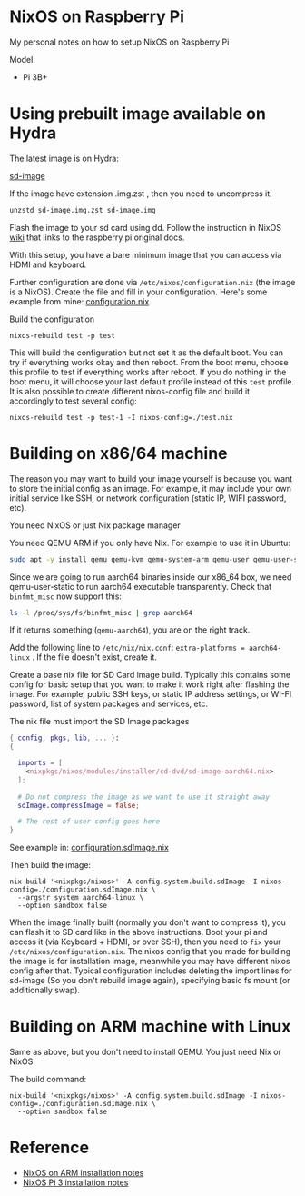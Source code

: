 # NixOS on Raspberry Pi

My personal notes on how to setup NixOS on Raspberry Pi

Model:
 - Pi 3B+

# Using prebuilt image available on Hydra

The latest image is on Hydra:

[sd-image](https://hydra.nixos.org/job/nixos/release-20.09/nixos.sd_image.aarch64-linux/latest/download-by-type/file/sd-image)

If the image have extension .img.zst , then you need to uncompress it.

```bash
unzstd sd-image.img.zst sd-image.img
```

Flash the image to your sd card using dd. Follow the instruction in NixOS [wiki](https://nixos.wiki/wiki/NixOS_on_ARM#Installation_steps) that links to the raspberry pi original docs.

With this setup, you have a bare minimum image that you can access via HDMI and keyboard.

Further configuration are done via `/etc/nixos/configuration.nix` (the image is a NixOS).
Create the file and fill in your configuration.
Here's some example from mine: [configuration.nix](configuration.nix)

Build the configuration

```
nixos-rebuild test -p test
```

This will build the configuration but not set it as the default boot. You can try if everything works okay and then reboot. From the boot menu, choose this profile to test if everything works after reboot. If you do nothing in the boot menu, it will choose your last default profile instead of this `test` profile.
It is also possible to create different nixos-config file and build it accordingly to test several config:

```
nixos-rebuild test -p test-1 -I nixos-config=./test.nix
```


# Building on x86/64 machine

The reason you may want to build your image yourself is because you want to store the initial config as an image.
For example, it may include your own initial service like SSH, or network configuration (static IP, WIFI password, etc).

You need NixOS or just Nix package manager

You need QEMU ARM if you only have Nix. For example to use it in Ubuntu:

```bash
sudo apt -y install qemu qemu-kvm qemu-system-arm qemu-user qemu-user-static
```

Since we are going to run aarch64 binaries inside our x86_64 box, we need qemu-user-static to run aarch64 executable transparently.
Check that `binfmt_misc` now support this:

```bash
ls -l /proc/sys/fs/binfmt_misc | grep aarch64
```

If it returns something (`qemu-aarch64`), you are on the right track.

Add the following line to `/etc/nix/nix.conf`: `extra-platforms = aarch64-linux` . If the file doesn't exist, create it.

Create a base nix file for SD Card image build. Typically this contains some config for basic setup that you want to make it work right after flashing the image.
For example, public SSH keys, or static IP address settings, or WI-FI password, list of system packages and services, etc.

The nix file must import the SD Image packages

```nix
{ config, pkgs, lib, ... }:
{

  imports = [
    <nixpkgs/nixos/modules/installer/cd-dvd/sd-image-aarch64.nix>
  ];
  
  # Do not compress the image as we want to use it straight away
  sdImage.compressImage = false;

  # The rest of user config goes here
}
```

See example in: [configuration.sdImage.nix](configuration.sdImage.nix)

Then build the image:

```
nix-build '<nixpkgs/nixos>' -A config.system.build.sdImage -I nixos-config=./configuration.sdImage.nix \
  --argstr system aarch64-linux \
  --option sandbox false
```

When the image finally built (normally you don't want to compress it), you can flash it to SD card like in the above instructions.
Boot your pi and access it (via Keyboard + HDMI, or over SSH), then you need to `fix` your `/etc/nixos/configuration.nix`.
The nixos config that you made for building the image is for installation image, meanwhile you may have different nixos config after that.
Typical configuration includes deleting the import lines for sd-image (So you don't rebuild image again), specifying basic fs mount (or additionally swap).

# Building on ARM machine with Linux

Same as above, but you don't need to install QEMU. You just need Nix or NixOS.

The build command:

```
nix-build '<nixpkgs/nixos>' -A config.system.build.sdImage -I nixos-config=./configuration.sdImage.nix \
  --option sandbox false
```

# Reference

- [NixOS on ARM installation notes](https://nixos.wiki/wiki/NixOS_on_ARM#Installation)
- [NixOS Pi 3 installation notes](https://nixos.wiki/wiki/NixOS_on_ARM/Raspberry_Pi_3#Board-specific_installation_notes)
